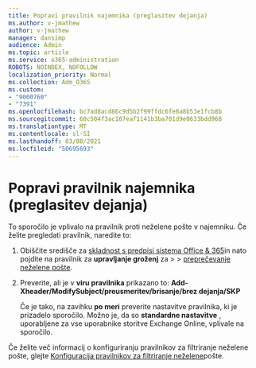 ```yaml
---
title: Popravi pravilnik najemnika (preglasitev dejanja)
ms.author: v-jmathew
author: v-jmathew
manager: dansimp
audience: Admin
ms.topic: article
ms.service: o365-administration
ROBOTS: NOINDEX, NOFOLLOW
localization_priority: Normal
ms.collection: Adm_O365
ms.custom:
- "9000760"
- "7391"
ms.openlocfilehash: bc7ad8acd86c9d5b2f99ffdc6fe8a8b53e1fcb8b
ms.sourcegitcommit: 60c504f3ac187eaf1141b3ba701d9e0633bdd968
ms.translationtype: MT
ms.contentlocale: sl-SI
ms.lasthandoff: 03/08/2021
ms.locfileid: "50695693"
---
```

# <a name="fix-tenant-policy-action-override"></a>Popravi pravilnik najemnika (preglasitev dejanja)

To sporočilo je vplivalo na pravilnik proti neželene pošte v najemniku. Če želite pregledati pravilnik, naredite to:

1. Obiščite središče za [skladnost s predpisi sistema Office & 365](https://go.microsoft.com/fwlink/p/?linkid=2077143)in nato pojdite na pravilnik za **upravljanje groženj** za  >    >  [preprečevanje neželene pošte](https://go.microsoft.com/fwlink/?linkid=2101518).
2. Preverite, ali je v **viru pravilnika** prikazano to:  **Add-Xheader/ModifySubject/preusmeritev/brisanje/brez dejanja/SKP**

    Če je tako, na zavihku **po meri** preverite nastavitve pravilnika, ki je prizadelo sporočilo. Možno je, da so **standardne nastavitve** , uporabljene za vse uporabnike storitve Exchange Online, vplivale na sporočilo.

Če želite več informacij o konfiguriranju pravilnikov za filtriranje neželene pošte, glejte [Konfiguracija pravilnikov za filtriranje neželene](https://go.microsoft.com/fwlink/?linkid=2101431)pošte.
